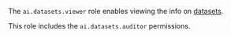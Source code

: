 The `ai.datasets.viewer` role enables viewing the info on [datasets](../../../ai-studio/dataset/api-ref/grpc/index.md).

This role includes the `ai.datasets.auditor` permissions.
